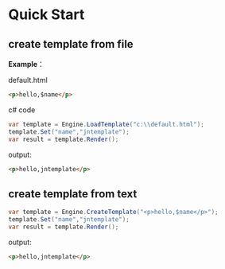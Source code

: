 # Quick Start

## create template from file

**Example**：

default.html

```html
<p>hello,$name</p>
```

c# code

```csharp
var template = Engine.LoadTemplate("c:\\default.html");
template.Set("name","jntemplate");
var result = template.Render();
```

output:

```html
<p>hello,jntemplate</p>
```

## create template from text

```csharp
var template = Engine.CreateTemplate("<p>hello,$name</p>");
template.Set("name","jntemplate");
var result = template.Render();
```

output:

```html
<p>hello,jntemplate</p>
```
